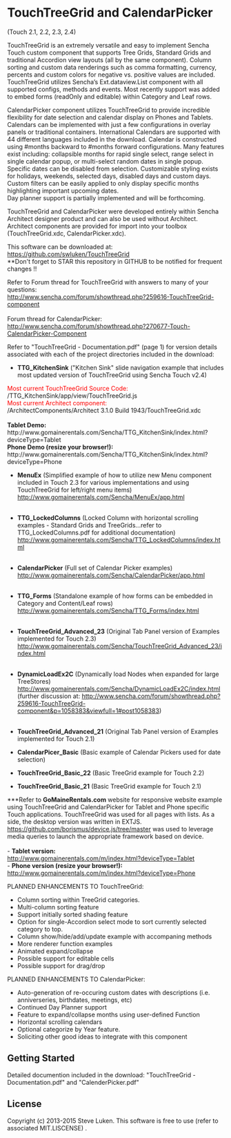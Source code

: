 TouchTreeGrid and CalendarPicker
================================
(Touch 2.1, 2.2, 2.3, 2.4)

TouchTreeGrid is an extremely versatile and easy to implement Sencha Touch custom 
component that supports Tree Grids, Standard Grids and traditional Accordion view layouts
(all by the same component).  Column sorting and custom data renderings such as comma
formatting, currency, percents and custom colors for negative vs. positive values are included.
TouchTreeGrid utilizes Sencha’s Ext.dataview.List component with all supported configs, methods and events.
Most recently support was added to embed forms (readOnly and editable) within Category and Leaf rows.

CalendarPicker component utilizes TouchTreeGrid to provide incredible flexibility for date 
selection and calendar display on Phones and Tablets.  Calendars can be implemented with
just a few configurations in overlay panels or traditional containers.  International 
Calendars are supported with 44 different languages included in the download.  Calendar is 
constructed using #months backward to #months forward configurations.  Many features
exist including:  collapsible months for rapid single select, range select in single
calendar popup, or multi-select random dates in single popup.  Specific dates can be
disabled from selection.  Customizable styling exists for holidays, weekends, selected
days, disabled days and custom days.  Custom filters can be
easily applied to only display specific months highlighting important upcoming dates.  
Day planner support is partially implemented and will be forthcoming.  

TouchTreeGrid and CalendarPicker were developed entirely within Sencha Architect designer product and
can also be used without Architect.  Architect components are provided for import into
your toolbox (TouchTreeGrid.xdc, CalendarPicker.xdc).

This software can be downloaded at:<br> <a href="https://github.com/swluken/TouchTreeGrid">https://github.com/swluken/TouchTreeGrid</a>
<br>**Don't forget to STAR this repository in GITHUB to be notified for frequent changes !!

Refer to Forum thread for TouchTreeGrid with answers to many of your questions:
<br>http://www.sencha.com/forum/showthread.php?259616-TouchTreeGrid-component
<br><br>Forum thread for CalendarPicker:
<br>http://www.sencha.com/forum/showthread.php?270677-Touch-CalendarPicker-Component

Refer to "TouchTreeGrid - Documentation.pdf" (page 1) for version details associated with each of the project directories included in the download:

 - <b>TTG&#95;KitchenSink</b> ("Kitchen Sink" slide navigation example that includes most updated version of TouchTreeGrid using Sencha Touch v2.4)
 <p>
    <span style="color:red;">Most current TouchTreeGrid Source Code: </span><br>  /TTG&#95;KitchenSink/app/view/TouchTreeGrid.js
   <br> <span style="color:red;">Most current Architect component: </span><br> /ArchitectComponents/Architect 3.1.0 Build 1943/TouchTreeGrid.xdc<br>
   <br> <b>Tablet Demo:</b><br> http://www.gomainerentals.com/Sencha/TTG_KitchenSink/index.html?deviceType=Tablet
   <br> <b>Phone Demo (resize your browser!):</b><br> http://www.gomainerentals.com/Sencha/TTG_KitchenSink/index.html?deviceType=Phone
 </p>

 - <b>MenuEx</b> (Simplified example of how to utilize new Menu component included in Touch 2.3 for various implementations and using TouchTreeGrid for left/right menu items)<br>http://www.gomainerentals.com/Sencha/MenuEx/app.html<br><br>
 
 - <b>TTG_LockedColumns</b> (Locked Column with horizontal scrolling examples - Standard Grids and TreeGrids...refer to TTG_LockedColumns.pdf for additional documentation)<br>http://www.gomainerentals.com/Sencha/TTG_LockedColumns/index.html<br><br>
 
 - <b>CalendarPicker</b> (Full set of Calendar Picker examples)<br>http://www.gomainerentals.com/Sencha/CalendarPicker/app.html<br><br>
 
 - <b>TTG&#95;Forms</b> (Standalone example of how forms can be embedded in Category and Content/Leaf rows)<br>http://www.gomainerentals.com/Sencha/TTG_Forms/index.html<br><br>

 - <b>TouchTreeGrid&#95;Advanced&#95;23</b> (Original Tab Panel version of Examples implemented for Touch 2.3)<br>http://www.gomainerentals.com/Sencha/TouchTreeGrid_Advanced_23/index.html<br><br>

 - <b>DynamicLoadEx2C</b> (Dynamically load Nodes when expanded for large TreeStores)<br>http://www.gomainerentals.com/Sencha/DynamicLoadEx2C/index.html<br>(further discussion at: http://www.sencha.com/forum/showthread.php?259616-TouchTreeGrid-component&p=1058383&viewfull=1#post1058383)<br><br>

 
 - <b>TouchTreeGrid_Advanced_21</b> (Original Tab Panel version of Examples implemented for Touch 2.1)
 - <b>CalendarPicer_Basic</b> (Basic example of Calendar Pickers used for date selection)
 - <b>TouchTreeGrid_Basic_22</b> (Basic TreeGrid example for Touch 2.2)
 - <b>TouchTreeGrid_Basic_21</b> (Basic TreeGrid example for Touch 2.1)


***Refer to <b>GoMaineRentals.com</b> website for responsive website example using TouchTreeGrid and CalendarPicker for Tablet and Phone specific Touch applications.  TouchTreeGrid was used for all pages with lists.  As a side, the desktop version was written in EXTJS.  https://github.com/borismus/device.js/tree/master was used to leverage media queries to launch the appropriate framework based on device.<br>
<br> - <b>Tablet version:</b><br> http://www.gomainerentals.com/m/index.html?deviceType=Tablet
<br> - <b>Phone version (resize your browser!):</b><br> http://www.gomainerentals.com/m/index.html?deviceType=Phone

PLANNED ENHANCEMENTS TO TouchTreeGrid:      
    
   - Column sorting within TreeGrid categories.
   - Multi-column sorting feature
   - Support initially sorted shading feature     
   - Option for single-Accordion select mode to sort currently selected category to top.  
   - Column show/hide/add/update example with accompaning methods
   - More renderer function examples
   - Animated expand/collapse
   - Possible support for editable cells  
   - Possible support for drag/drop
   
PLANNED ENHANCEMENTS TO CalendarPicker:      

   - Auto-generation of re-occuring custom dates with descriptions (i.e. anniverseries, birthdates, meetings, etc)
   - Continued Day Planner support
   - Feature to expand/collapse months using user-defined Function 
   - Horizontal scrolling calendars
   - Optional categorize by Year feature.
   - Soliciting other good ideas to integrate with this component



Getting Started
---------------

Detailed documention included in the download:  "TouchTreeGrid - Documentation.pdf" and "CalenderPicker.pdf"


License
-------

Copyright (c) 2013-2015 Steve Luken. 
This software is free to use (refer to associated MIT.LISCENSE) .


